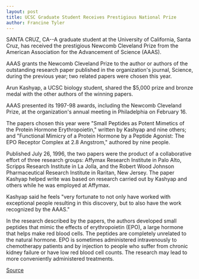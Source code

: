 ```yaml
---
layout: post
title: UCSC Graduate Student Receives Prestigious National Prize
author: Francine Tyler
---
```


SANTA CRUZ, CA--A graduate student at the University of California, Santa  Cruz, has received the prestigious Newcomb Cleveland Prize from the  American Association for the Advancement of Science (AAAS).

AAAS grants the Newcomb Cleveland Prize to the author or authors of  the outstanding research paper published in the organization's journal,  Science, during the previous year; two related papers were chosen this year.

Arun Kashyap, a UCSC biology student, shared the $5,000 prize and  bronze medal with the other authors of the winning papers.

AAAS presented its 1997-98 awards, including the Newcomb Cleveland  Prize, at the organization's annual meeting in Philadelphia on February 16.

The papers chosen this year were "Small Peptides as Potent Mimetics  of the Protein Hormone Erythropoietin," written by Kashyap and nine others;  and "Functional Mimicry of a Protein Hormone by a Peptide Agonist: The EPO  Receptor Complex at 2.8 Angstrom," authored by nine people.

Published July 26, 1996, the two papers were the product of a  collaborative effort of three research groups: Affymax Research Institute in  Palo Alto, Scripps Research Institute in La Jolla, and the Robert Wood  Johnson Pharmaceutical Research Institute in Raritan, New Jersey. The  paper Kashyap helped write was based on research carried out by Kashyap  and others while he was employed at Affymax.

Kashyap said he feels "very fortunate to not only have worked with  exceptional people resulting in this discovery, but to also have the work  recognized by the AAAS."

In the research described by the papers, the authors developed small  peptides that mimic the effects of erythropoietin (EPO), a large hormone  that helps make red blood cells. The peptides are completely unrelated to  the natural hormone. EPO is sometimes administered intravenously to  chemotherapy patients and by injection to people who suffer from chronic  kidney failure or have low red blood cell counts. The research may lead to  more conveniently administered treatments.

[Source](http://www1.ucsc.edu/news_events/press_releases/archive/97-98/02-98/022398-UCSC_graduate_stude.html "Permalink to 022398-UCSC_graduate_stude")